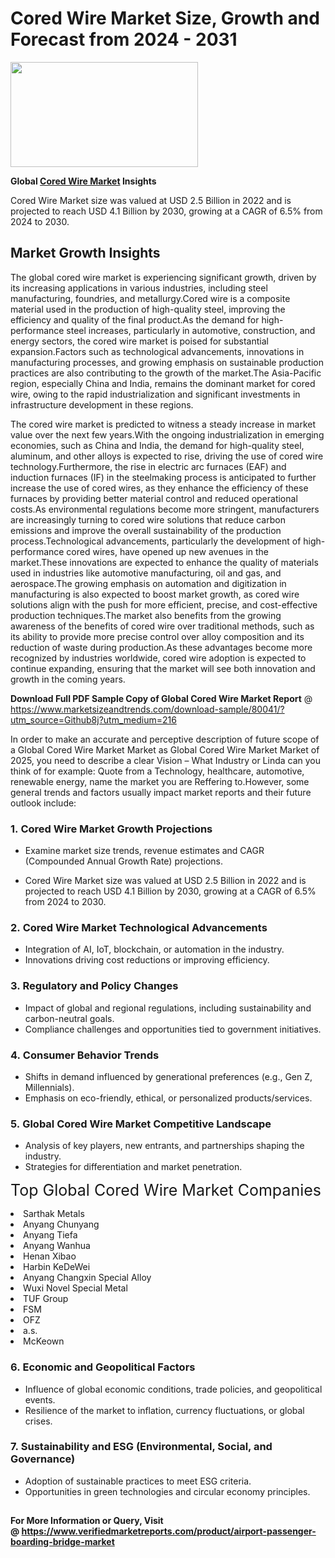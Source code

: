 <H1>Cored Wire Market Size, Growth and Forecast from 2024 - 2031</H1><img class="aligncenter size-medium wp-image-584254" src="https://thirdeyenews.in/wp-content/uploads/2024/09/Global-Market-Research-300x168.jpeg" alt="" width="300" height="168" /><p><strong>Global&nbsp;<a href="https://www.marketsizeandtrends.com/download-sample/80041/?utm_source=Github8j?utm_medium=216">Cored Wire Market</a> Insights</strong></p><p>Cored Wire Market size was valued at USD 2.5 Billion in 2022 and is projected to reach USD 4.1 Billion by 2030, growing at a CAGR of 6.5% from 2024 to 2030.</p><p><h2>Market Growth Insights</h2> <p>The global cored wire market is experiencing significant growth, driven by its increasing applications in various industries, including steel manufacturing, foundries, and metallurgy.Cored wire is a composite material used in the production of high-quality steel, improving the efficiency and quality of the final product.As the demand for high-performance steel increases, particularly in automotive, construction, and energy sectors, the cored wire market is poised for substantial expansion.Factors such as technological advancements, innovations in manufacturing processes, and growing emphasis on sustainable production practices are also contributing to the growth of the market.The Asia-Pacific region, especially China and India, remains the dominant market for cored wire, owing to the rapid industrialization and significant investments in infrastructure development in these regions.</p> <p>The cored wire market is predicted to witness a steady increase in market value over the next few years.With the ongoing industrialization in emerging economies, such as China and India, the demand for high-quality steel, aluminum, and other alloys is expected to rise, driving the use of cored wire technology.Furthermore, the rise in electric arc furnaces (EAF) and induction furnaces (IF) in the steelmaking process is anticipated to further increase the use of cored wires, as they enhance the efficiency of these furnaces by providing better material control and reduced operational costs.As environmental regulations become more stringent, manufacturers are increasingly turning to cored wire solutions that reduce carbon emissions and improve the overall sustainability of the production process.Technological advancements, particularly the development of high-performance cored wires, have opened up new avenues in the market.These innovations are expected to enhance the quality of materials used in industries like automotive manufacturing, oil and gas, and aerospace.The growing emphasis on automation and digitization in manufacturing is also expected to boost market growth, as cored wire solutions align with the push for more efficient, precise, and cost-effective production techniques.The market also benefits from the growing awareness of the benefits of cored wire over traditional methods, such as its ability to provide more precise control over alloy composition and its reduction of waste during production.As these advantages become more recognized by industries worldwide, cored wire adoption is expected to continue expanding, ensuring that the market will see both innovation and growth in the coming years.<p><span class=""><strong>Download Full PDF Sample Copy of Global Cored Wire Market Report</strong> @ <a href="https://www.marketsizeandtrends.com/download-sample/80041/?utm_source=Github8j?utm_medium=216" target="_blank">https://www.marketsizeandtrends.com/download-sample/80041/?utm_source=Github8j?utm_medium=216</a></span></p><p>In order to make an accurate and perceptive description of future scope of a Global&nbsp;Cored Wire Market Market as Global&nbsp;Cored Wire Market Market of 2025, you need to describe a clear Vision &ndash; What Industry or Linda can you think of for example: Quote from a Technology, healthcare, automotive, renewable energy, name the market you are Reffering to.However, some general trends and factors usually impact market reports and their future outlook include:</p><h3>1.&nbsp;<strong>Cored Wire Market Growth Projections</strong></h3><ul><li>Examine market size trends, revenue estimates and CAGR (Compounded Annual Growth Rate) projections.</li><li><p>Cored Wire Market size was valued at USD 2.5 Billion in 2022 and is projected to reach USD 4.1 Billion by 2030, growing at a CAGR of 6.5% from 2024 to 2030.</p></li></ul><h3>2.&nbsp;<strong>Cored Wire Market Technological Advancements</strong></h3><ul><li>Integration of AI, IoT, blockchain, or automation in the industry.</li><li>Innovations driving cost reductions or improving efficiency.</li></ul><h3>3.&nbsp;<strong>Regulatory and Policy Changes</strong></h3><ul><li>Impact of global and regional regulations, including sustainability and carbon-neutral goals.</li><li>Compliance challenges and opportunities tied to government initiatives.</li></ul><h3>4.&nbsp;<strong>Consumer Behavior Trends</strong></h3><ul><li>Shifts in demand influenced by generational preferences (e.g., Gen Z, Millennials).</li><li>Emphasis on eco-friendly, ethical, or personalized products/services.</li></ul><h3>5.&nbsp;<strong>Global Cored Wire Market Competitive Landscape</strong></h3><ul><li>Analysis of key players, new entrants, and partnerships shaping the industry.</li><li>Strategies for differentiation and market penetration.</li></ul><p data-pm-slice="1 1 []"><span style="color: inherit; font-family: inherit; font-size: 25px;">Top Global Cored Wire Market Companies</span></p><div class="" data-test-id=""><p><li>Sarthak Metals</li><li> Anyang Chunyang</li><li> Anyang Tiefa</li><li> Anyang Wanhua</li><li> Henan Xibao</li><li> Harbin KeDeWei</li><li> Anyang Changxin Special Alloy</li><li> Wuxi Novel Special Metal</li><li> TUF Group</li><li> FSM</li><li> OFZ</li><li> a.s.</li><li> McKeown</li></p></div><h3>6.&nbsp;<strong>Economic and Geopolitical Factors</strong></h3><ul><li>Influence of global economic conditions, trade policies, and geopolitical events.</li><li>Resilience of the market to inflation, currency fluctuations, or global crises.</li></ul><h3>7.&nbsp;<strong>Sustainability and ESG (Environmental, Social, and Governance)</strong></h3><ul><li>Adoption of sustainable practices to meet ESG criteria.</li><li>Opportunities in green technologies and circular economy principles.</li></ul><h2><strong style="font-size: 14px;">For More Information or Query, Visit @&nbsp;</strong><a style="background-color: #ffffff; font-size: 14px;" href="https://www.marketsizeandtrends.com/report/cored-wire-market/" target="_blank">https://www.verifiedmarketreports.com/product/airport-passenger-boarding-bridge-market</a></h2>